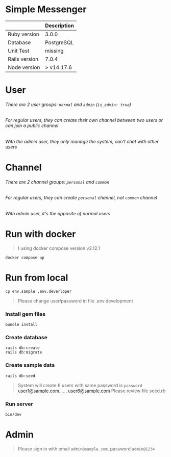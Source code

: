 # Simple Messenger

|   |  Description |
| ------------ | ------------ |
| Ruby version | 3.0.0  |
| Database | PostgreSQL |
| Unit Test | missing |
| Rails version | 7.0.4 |
| Node version | > v14.17.6 |

# User

###### There are 2 user groups: ```normal``` and ```admin``` (```is_admin: true```)

###### For regular users, they can create their own channel between two users or can join a public channel

###### With the admin user, they only manage the system, can't chat with other users

# Channel

###### There are 2 channel groups: ```personal``` and ```common```

###### For regular users, they can create ```personal``` channel, not ```common``` channel

###### With admin user, it's the opposite of normal users

# Run with docker

> I using docker compose version v2.12.1

```shell
docker compose up
```

# Run from local

```shell
cp env.sample .env.deverloper
```

> Please change user/password in file .env.development

### Install gem files

```shell
bundle install
```

### Create database

```shell
rails db:create
rails db:migrate
```

### Create sample data

```shell
rails db:seed
```

> System will create 6 users with same password is ```password```
> user1@sample.com, ..., user6@sample.com
> Please review file seed.rb

### Run server

```shell
bin/dev
```

# Admin

> Please sign in with email ```admin@sample.com```, password ```admin@1234```
